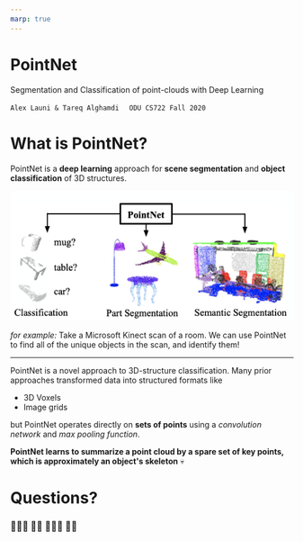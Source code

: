 ```yaml
---
marp: true
--- 
```

<!--
theme: gaia
class:
 - invert
headingDivider: 2 
-->

<!--
_class:
 - lead
 - invert
-->
# PointNet
Segmentation and Classification of point-clouds with Deep Learning

`Alex Launi & Tareq Alghamdi `
` ODU CS722 Fall 2020`

# What is PointNet?
<!-- paginate: true -->
<!-- _class: lead invert-->
PointNet is a **deep learning** approach for **scene segmentation** and **object classification** of 3D structures.

![w:500 drop-shadow:0,20px,10px,rgba(0,0,0,.4)](images/tasks.png)

*for example:* Take a Microsoft Kinect scan of a room. We can use PointNet to find all of the unique objects in the scan, and identify them!

---
PointNet is a novel approach to 3D-structure classification. Many prior approaches transformed data into structured formats like
 - 3D Voxels
 - Image grids

but PointNet operates directly on **sets of points** using a *convolution network* and *max pooling function*.

**PointNet learns to summarize a point cloud by a spare set of key points, which is approximately an object's skeleton** 💀

# Questions?
<!--
_class:
 - lead
 - invert
paginate: false
-->
### 🙋🏿‍♂️ 🙋🏻 🙋🏽‍♀️ 🙋‍♂️